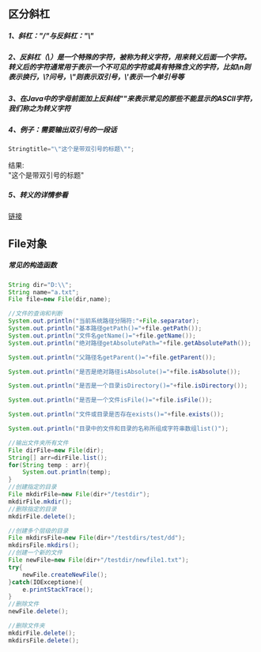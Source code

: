 
## 区分斜杠

##### 1、斜杠："/"与反斜杠："\\"
##### 2、反斜杠（\）是一个特殊的字符，被称为转义字符，用来转义后面一个字符。转义后的字符通常用于表示一个不可⻅的字符或具有特殊含义的字符，比如\\n则表示换行，\\?问号，\\"则表示双引号，\\'表示一个单引号等
##### 3、在Java中的字⺟前面加上反斜线"\"来表示常⻅的那些不能显示的ASCII字符，我们称之为转义字符
##### 4、例⼦：需要输出双引号的一段话
````java
Stringtitle="\"这个是带双引号的标题\"";
````
结果:<br>
\"这个是带双引号的标题\"
##### 5、转义的详情参看
[链接](https://baike.baidu.com/item/%E8%BD%AC%E4%B9%89%E5%AD%97%E7%AC%A6/86397?fr=aladdin)



## File对象

##### 常⻅的构造函数
```java
String dir="D:\\";
String name="a.txt";
File file=new File(dir,name);

//文件的查询和判断
System.out.println("当前系统路径分隔符:"+File.separator);
System.out.println("基本路径getPath()="+file.getPath());
System.out.println("文件名getName()="+file.getName());
System.out.println("绝对路径getAbsolutePath="+file.getAbsolutePath());

System.out.println("父路径名getParent()="+file.getParent());

System.out.println("是否是绝对路径isAbsolute()="+file.isAbsolute());

System.out.println("是否是一个目录isDirectory()="+file.isDirectory());

System.out.println("是否是一个文件isFile()="+file.isFile());

System.out.println("文件或目录是否存在exists()="+file.exists());

System.out.println("目录中的文件和目录的名称所组成字符串数组list()");

//输出文件夹所有文件
File dirFile=new File(dir);
String[] arr=dirFile.list();
for(String temp : arr){
    System.out.println(temp);
}
//创建指定的目录
File mkdirFile=new File(dir+"/testdir");
mkdirFile.mkdir();
//删除指定的目录
mkdirFile.delete();

//创建多个层级的目录
File mkdirsFile=new File(dir+"/testdirs/test/dd");
mkdirsFile.mkdirs();
//创建一个新的文件
File newFile=new File(dir+"/testdir/newfile1.txt");
try{
    newFile.createNewFile();
}catch(IOExceptione){
    e.printStackTrace();
}
//删除文件
newFile.delete();

//删除文件夹
mkdirFile.delete();
mkdirsFile.delete();
```

